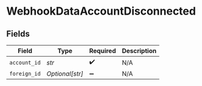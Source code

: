 # WebhookDataAccountDisconnected


## Fields

| Field              | Type               | Required           | Description        |
| ------------------ | ------------------ | ------------------ | ------------------ |
| `account_id`       | *str*              | :heavy_check_mark: | N/A                |
| `foreign_id`       | *Optional[str]*    | :heavy_minus_sign: | N/A                |